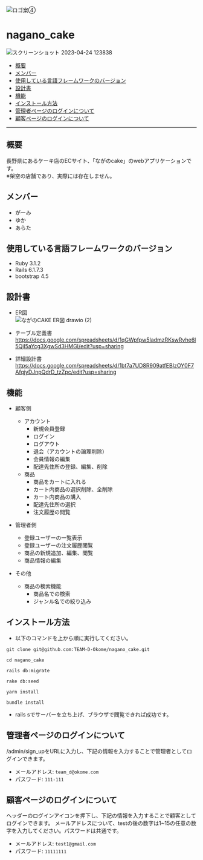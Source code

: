 ![ロゴ案④](https://user-images.githubusercontent.com/124197100/233823099-3ffbda49-6549-4902-9a04-5b2f4c10ac1e.png)

# nagano_cake
![スクリーンショット 2023-04-24 123838](https://user-images.githubusercontent.com/124197100/233895043-8f4ea4aa-e4ca-4cf0-ba1a-0c024303fcb9.png)
* [概要](#概要)
* [メンバー](#メンバー)
* [使用している言語フレームワークのバージョン](#使用している言語フレームワークのバージョン)
* [設計書](#設計書)
* [機能](#機能)
* [インストール方法](#インストール方法)
* [管理者ページのログインについて](#管理者ページのログインについて)
* [顧客ページのログインについて](#顧客ページのログインについて)

---

## 概要
長野県にあるケーキ店のECサイト、「ながのcake」のwebアプリケーションです。  
※架空の店舗であり、実際には存在しません。

## メンバー
* がーみ
* ゆか
* あらた

## 使用している言語フレームワークのバージョン
* Ruby 3.1.2
* Rails 6.1.7.3
* bootstrap 4.5

## 設計書
* ER図</br>
![ながのCAKE ER図 drawio (2)](https://user-images.githubusercontent.com/125238969/233823460-5f27089b-42ec-4b5b-9bf6-6009de170942.png)

* テーブル定義書
https://docs.google.com/spreadsheets/d/1qGWpfpw5IadmzRKswRvhe6l5QjI5aYcg3XgwSd3HMGI/edit?usp=sharing

* 詳細設計書
https://docs.google.com/spreadsheets/d/1bt7a7UD8R909atfEBIzOY0F7AfqjyDJnpQdrD_tzZpc/edit?usp=sharing

## 機能
* 顧客側
  * アカウント
    * 新規会員登録
    * ログイン
    * ログアウト
    * 退会（アカウントの論理削除）
    * 会員情報の編集
    * 配達先住所の登録、編集、削除
  * 商品
    * 商品をカートに入れる
    * カート内商品の選択削除、全削除
    * カート内商品の購入
    * 配達先住所の選択
    * 注文履歴の閲覧

* 管理者側
  * 登録ユーザーの一覧表示
  * 登録ユーザーの注文履歴閲覧
  * 商品の新規追加、編集、閲覧
  * 商品情報の編集

* その他
  * 商品の検索機能
    * 商品名での検索
    * ジャンル名での絞り込み

## インストール方法
* 以下のコマンドを上から順に実行してください。
```
git clone git@github.com:TEAM-D-Okome/nagano_cake.git
```

```
cd nagano_cake
```

```
rails db:migrate
```

```
rake db:seed
```

```
yarn install
```

```
bundle install
```
* rails sでサーバーを立ち上げ、ブラウザで閲覧できれば成功です。

## 管理者ページのログインについて
/admin/sign_upをURLに入力し、下記の情報を入力することで管理者としてログインできます。
* メールアドレス: `team_d@okome.com`
* パスワード: `111-111`

## 顧客ページのログインについて
ヘッダーのログインアイコンを押下し、下記の情報を入力することで顧客としてログインできます。
メールアドレスについて、testの後の数字は1~15の任意の数字を入力してください。パスワードは共通です。
* メールアドレス: `test1@gmail.com`
* パスワード: `11111111`
